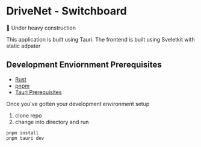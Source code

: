 # DriveNet - Switchboard

🚧 Under heavy construction

This application is built using Tauri. The frontend is built using Sveletkit with static adpater

## Development Enviornment Prerequisites

- [Rust](https://www.rust-lang.org/learn/get-started)
- [pnpm](https://pnpm.io/installation)
- [Tauri Prerequisites](https://tauri.app/v1/guides/getting-started/prerequisites)

Once you've gotten your development environment setup

1. clone repo
2. change into directory and run

```
pnpm install
pnpm tauri dev
```
